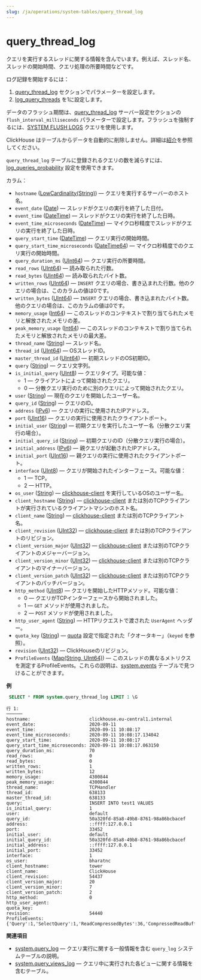 ```yaml
---
slug: /ja/operations/system-tables/query_thread_log
---
```

# query_thread_log

クエリを実行するスレッドに関する情報を含んでいます。例えば、スレッド名、スレッドの開始時間、クエリ処理の所要時間などです。

ログ記録を開始するには：

1. [query_thread_log](../../operations/server-configuration-parameters/settings.md#query_thread_log) セクションでパラメーターを設定します。
2. [log_query_threads](../../operations/settings/settings.md#log-query-threads) を1に設定します。

データのフラッシュ期間は、[query_thread_log](../../operations/server-configuration-parameters/settings.md#query_thread_log) サーバー設定セクションの `flush_interval_milliseconds` パラメーターで設定します。フラッシュを強制するには、[SYSTEM FLUSH LOGS](../../sql-reference/statements/system.md#query_language-system-flush_logs) クエリを使用します。

ClickHouse はテーブルからデータを自動的に削除しません。詳細は[紹介](../../operations/system-tables/index.md#system-tables-introduction)を参照してください。

`query_thread_log` テーブルに登録されるクエリの数を減らすには、[log_queries_probability](../../operations/settings/settings.md#log-queries-probability) 設定を使用できます。

カラム：

- `hostname` ([LowCardinality(String)](../../sql-reference/data-types/string.md)) — クエリを実行するサーバーのホスト名。
- `event_date` ([Date](../../sql-reference/data-types/date.md)) — スレッドがクエリの実行を終了した日付。
- `event_time` ([DateTime](../../sql-reference/data-types/datetime.md)) — スレッドがクエリの実行を終了した日時。
- `event_time_microseconds` ([DateTime](../../sql-reference/data-types/datetime.md)) — マイクロ秒精度でスレッドがクエリの実行を終了した日時。
- `query_start_time` ([DateTime](../../sql-reference/data-types/datetime.md)) — クエリ実行の開始時間。
- `query_start_time_microseconds` ([DateTime64](../../sql-reference/data-types/datetime64.md)) — マイクロ秒精度でのクエリ実行の開始時間。
- `query_duration_ms` ([UInt64](../../sql-reference/data-types/int-uint.md#uint-ranges)) — クエリ実行の所要時間。
- `read_rows` ([UInt64](../../sql-reference/data-types/int-uint.md#uint-ranges)) — 読み取られた行数。
- `read_bytes` ([UInt64](../../sql-reference/data-types/int-uint.md#uint-ranges)) — 読み取られたバイト数。
- `written_rows` ([UInt64](../../sql-reference/data-types/int-uint.md#uint-ranges)) — `INSERT` クエリの場合、書き込まれた行数。他のクエリの場合は、このカラムの値は0です。
- `written_bytes` ([UInt64](../../sql-reference/data-types/int-uint.md#uint-ranges)) — `INSERT` クエリの場合、書き込まれたバイト数。他のクエリの場合は、このカラムの値は0です。
- `memory_usage` ([Int64](../../sql-reference/data-types/int-uint.md)) — このスレッドのコンテキストで割り当てられたメモリと解放されたメモリの差。
- `peak_memory_usage` ([Int64](../../sql-reference/data-types/int-uint.md)) — このスレッドのコンテキストで割り当てられたメモリと解放されたメモリの最大差。
- `thread_name` ([String](../../sql-reference/data-types/string.md)) — スレッド名。
- `thread_id` ([UInt64](../../sql-reference/data-types/int-uint.md)) — OSスレッドID。
- `master_thread_id` ([UInt64](../../sql-reference/data-types/int-uint.md#uint-ranges)) — 初期スレッドのOS初期ID。
- `query` ([String](../../sql-reference/data-types/string.md)) — クエリ文字列。
- `is_initial_query` ([UInt8](../../sql-reference/data-types/int-uint.md#uint-ranges)) — クエリタイプ。可能な値：
    - 1 — クライアントによって開始されたクエリ。
    - 0 — 分散クエリ実行のために別のクエリによって開始されたクエリ。
- `user` ([String](../../sql-reference/data-types/string.md)) — 現在のクエリを開始したユーザー名。
- `query_id` ([String](../../sql-reference/data-types/string.md)) — クエリのID。
- `address` ([IPv6](../../sql-reference/data-types/ipv6.md)) — クエリの実行に使用されたIPアドレス。
- `port` ([UInt16](../../sql-reference/data-types/int-uint.md#uint-ranges)) — クエリの実行に使用されたクライアントポート。
- `initial_user` ([String](../../sql-reference/data-types/string.md)) — 初期クエリを実行したユーザー名（分散クエリ実行の場合）。
- `initial_query_id` ([String](../../sql-reference/data-types/string.md)) — 初期クエリのID（分散クエリ実行の場合）。
- `initial_address` ([IPv6](../../sql-reference/data-types/ipv6.md)) — 親クエリが起動されたIPアドレス。
- `initial_port` ([UInt16](../../sql-reference/data-types/int-uint.md#uint-ranges)) — 親クエリの実行に使用されたクライアントポート。
- `interface` ([UInt8](../../sql-reference/data-types/int-uint.md#uint-ranges)) — クエリが開始されたインターフェース。可能な値：
    - 1 — TCP。
    - 2 — HTTP。
- `os_user` ([String](../../sql-reference/data-types/string.md)) — [clickhouse-client](../../interfaces/cli.md) を実行しているOSのユーザー名。
- `client_hostname` ([String](../../sql-reference/data-types/string.md)) — [clickhouse-client](../../interfaces/cli.md) または別のTCPクライアントが実行されているクライアントマシンのホスト名。
- `client_name` ([String](../../sql-reference/data-types/string.md)) — [clickhouse-client](../../interfaces/cli.md) または別のTCPクライアント名。
- `client_revision` ([UInt32](../../sql-reference/data-types/int-uint.md)) — [clickhouse-client](../../interfaces/cli.md) または別のTCPクライアントのリビジョン。
- `client_version_major` ([UInt32](../../sql-reference/data-types/int-uint.md)) — [clickhouse-client](../../interfaces/cli.md) または別のTCPクライアントのメジャーバージョン。
- `client_version_minor` ([UInt32](../../sql-reference/data-types/int-uint.md)) — [clickhouse-client](../../interfaces/cli.md) または別のTCPクライアントのマイナーバージョン。
- `client_version_patch` ([UInt32](../../sql-reference/data-types/int-uint.md)) — [clickhouse-client](../../interfaces/cli.md) または別のTCPクライアントのパッチバージョン。
- `http_method` ([UInt8](../../sql-reference/data-types/int-uint.md#uint-ranges)) — クエリを開始したHTTPメソッド。可能な値：
    - 0 — クエリがTCPインターフェースから開始されました。
    - 1 — `GET` メソッドが使用されました。
    - 2 — `POST` メソッドが使用されました。
- `http_user_agent` ([String](../../sql-reference/data-types/string.md)) — HTTPリクエストで渡された `UserAgent` ヘッダー。
- `quota_key` ([String](../../sql-reference/data-types/string.md)) — [quota](../../operations/quotas.md) 設定で指定された「クオータキー」（`keyed` を参照）。
- `revision` ([UInt32](../../sql-reference/data-types/int-uint.md)) — ClickHouseのリビジョン。
- `ProfileEvents` ([Map(String, UInt64)](../../sql-reference/data-types/array.md)) — このスレッドの異なるメトリクスを測定するProfileEvents。これらの説明は、[system.events](#system_tables-events) テーブルで見つけることができます。

**例**

``` sql
 SELECT * FROM system.query_thread_log LIMIT 1 \G
```

``` text
行 1:
──────
hostname:                      clickhouse.eu-central1.internal
event_date:                    2020-09-11
event_time:                    2020-09-11 10:08:17
event_time_microseconds:       2020-09-11 10:08:17.134042
query_start_time:              2020-09-11 10:08:17
query_start_time_microseconds: 2020-09-11 10:08:17.063150
query_duration_ms:             70
read_rows:                     0
read_bytes:                    0
written_rows:                  1
written_bytes:                 12
memory_usage:                  4300844
peak_memory_usage:             4300844
thread_name:                   TCPHandler
thread_id:                     638133
master_thread_id:              638133
query:                         INSERT INTO test1 VALUES
is_initial_query:              1
user:                          default
query_id:                      50a320fd-85a8-49b8-8761-98a86bcbacef
address:                       ::ffff:127.0.0.1
port:                          33452
initial_user:                  default
initial_query_id:              50a320fd-85a8-49b8-8761-98a86bcbacef
initial_address:               ::ffff:127.0.0.1
initial_port:                  33452
interface:                     1
os_user:                       bharatnc
client_hostname:               tower
client_name:                   ClickHouse
client_revision:               54437
client_version_major:          20
client_version_minor:          7
client_version_patch:          2
http_method:                   0
http_user_agent:
quota_key:
revision:                      54440
ProfileEvents:        {'Query':1,'SelectQuery':1,'ReadCompressedBytes':36,'CompressedReadBufferBlocks':1,'CompressedReadBufferBytes':10,'IOBufferAllocs':1,'IOBufferAllocBytes':89,'ContextLock':15,'RWLockAcquiredReadLocks':1}
```

**関連項目**

- [system.query_log](../../operations/system-tables/query_log.md#system_tables-query_log) — クエリ実行に関する一般情報を含む `query_log` システムテーブルの説明。
- [system.query_views_log](../../operations/system-tables/query_views_log.md#system_tables-query_views_log) — クエリ中に実行された各ビューに関する情報を含むテーブル。
